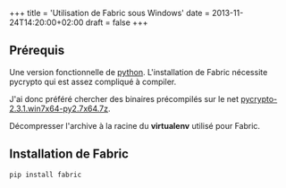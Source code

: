 +++
title = 'Utilisation de Fabric sous Windows'
date = 2013-11-24T14:20:00+02:00
draft = false
+++

## Prérequis

Une version fonctionnelle de [python](https://www.jmar.fr/posts/python-windows). L'installation de Fabric nécessite pycrypto qui est assez compliqué à compiler.

J'ai donc préféré chercher des binaires précompilés sur le net [pycrypto-2.3.1.win7x64-py2.7x64.7z](http://archive.warshaft.com/pycrypto-2.3.1.win7x64-py2.7x64.7z).

Décompresser l'archive à la racine du **virtualenv** utilisé pour Fabric.

## Installation de Fabric

`pip install fabric`